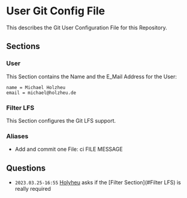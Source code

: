 # User Git Config File

This describes the Git User Configuration File for this Repository.

## Sections

### User

This Section contains the Name and the E_Mail Address for the User:
```
name = Michael Holzheu
email = michael@holzheu.de
```

### Filter LFS

This Section configures the Git LFS support.

### Aliases

- Add and commit one File: ci FILE MESSAGE

## Questions

- ```2023.03.25-16:55``` [Holyheu](4.md) asks if the [Filter Section](#Filter LFS) is really required
